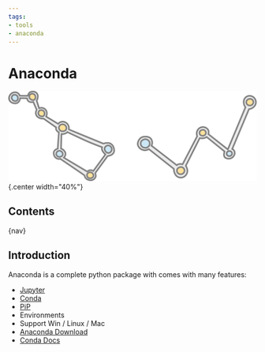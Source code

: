 ```yaml
---
tags:
- tools
- anaconda
---
```

# Anaconda
![](img/logo.svg){.center width="40%"}

## Contents

{nav}


## Introduction

Anaconda is a complete python package with comes with many features:

- [Jupyter](../jupyter/index.md)
- [Conda](conda.md)
- [PiP](../../coding/python/pip_general.md)
- Environments
- Support Win / Linux / Mac
- [Anaconda Download](https://www.continuum.io/downloads)
- [Conda Docs](http://conda.pydata.org/)
